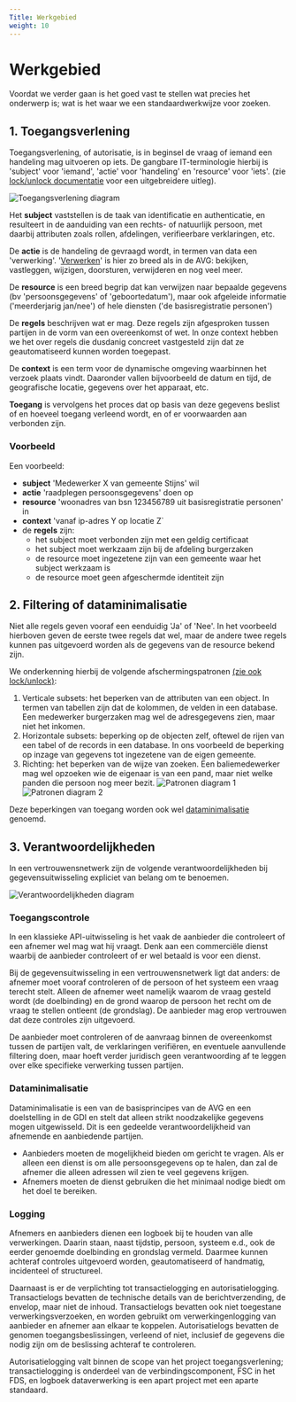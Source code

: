 ```yaml
---
Title: Werkgebied
weight: 10
---
```


# Werkgebied 

Voordat we verder gaan is het goed vast te stellen wat precies het onderwerp is; wat is het waar we een standaardwerkwijze voor zoeken.

## 1. Toegangsverlening

Toegangsverlening, of autorisatie, is in beginsel de vraag of iemand een handeling mag uitvoeren op iets. 
De gangbare IT-terminologie hierbij is 'subject' voor 'iemand', 'actie' voor 'handeling' en 'resource' voor 'iets'.
(zie [lock/unlock documentatie](https://kadaster-labs.github.io/lock-unlock-docs/afscherming/autorisatie/) voor een uitgebreidere uitleg).

![Toegangsverlening diagram](/images/2.1toegangsverlening.png)

Het **subject** vaststellen is de taak van identificatie en authenticatie, en resulteert in de aanduiding van een rechts- of natuurlijk persoon, met daarbij
attributen zoals rollen, afdelingen, verifieerbare verklaringen, etc.

De **actie** is de handeling de gevraagd wordt, in termen van data een 'verwerking'. '[Verwerken](https://www.autoriteitpersoonsgegevens.nl/themas/basis-avg/privacy-en-persoonsgegevens/verwerken-van-persoonsgegevens)' is hier zo breed als in de AVG: bekijken, vastleggen, 
wijzigen, doorsturen, verwijderen en nog veel meer.

De **resource** is een breed begrip dat kan verwijzen naar bepaalde gegevens (bv 'persoonsgegevens' of 'geboortedatum'), maar ook afgeleide informatie
('meerderjarig jan/nee') of hele diensten ('de basisregistratie personen')

De **regels** beschrijven wat er mag. Deze regels zijn afgesproken tussen partijen in de vorm van een overeenkomst of wet.
In onze context hebben we het over regels die dusdanig concreet vastgesteld zijn dat ze geautomatiseerd kunnen worden toegepast.

De **context** is een term voor de dynamische omgeving waarbinnen het verzoek plaats vindt. Daaronder vallen bijvoorbeeld de datum en tijd, 
de geografische locatie, gegevens over het apparaat, etc.

**Toegang** is vervolgens het proces dat op basis van deze gegevens beslist of en hoeveel toegang verleend wordt,
en of er voorwaarden aan verbonden zijn.

### Voorbeeld

Een voorbeeld:

- **subject** 'Medewerker X van gemeente Stijns' wil 
- **actie** 'raadplegen persoonsgegevens' doen op 
- **resource** 'woonadres van bsn 123456789 uit basisregistratie personen' in
- **context** 'vanaf ip-adres Y op locatie Z`
- de **regels** zijn:
  - het subject moet verbonden zijn met een geldig certificaat
  - het subject moet werkzaam zijn bij de afdeling burgerzaken
  - de resource moet ingezetene zijn van een gemeente waar het subject werkzaam is
  - de resource moet geen afgeschermde identiteit zijn

## 2. Filtering of dataminimalisatie

Niet alle regels geven vooraf een eenduidig 'Ja' of 'Nee'. In het voorbeeld hierboven geven de eerste twee regels dat wel,
maar de andere twee regels kunnen pas uitgevoerd worden als de gegevens van de resource bekend zijn.

We onderkenning hierbij de volgende afschermingspatronen [(zie ook lock/unlock)](https://kadaster-labs.github.io/lock-unlock-docs/afscherming/afschermingspatronen/):
1. Verticale subsets: het beperken van de attributen van een object. In termen van tabellen zijn dat de kolommen, de velden in een database. 
Een medewerker burgerzaken mag wel de adresgegevens zien, maar niet het inkomen.
2. Horizontale subsets: beperking op de objecten zelf, oftewel de rijen van een tabel of de records in een database.
In ons voorbeeld de beperking op inzage van gegevens tot ingezetene van de eigen gemeente.
3. Richting: het beperken van de wijze van zoeken. Een baliemedewerker mag wel opzoeken wie de eigenaar is van een pand,
maar niet welke panden die persoon nog meer bezit.
![Patronen diagram 1](/images/2.1patronen1.png)
![Patronen diagram 2](/images/2.1patronen2.png)

Deze beperkingen van toegang worden ook wel [dataminimalisatie](https://www.autoriteitpersoonsgegevens.nl/themas/basis-avg/avg-algemeen/de-avg-in-het-kort#:~:text=Dataminimalisatie) genoemd.

## 3. Verantwoordelijkheden

In een vertrouwensnetwerk zijn de volgende verantwoordelijkheden bij gegevensuitwisseling expliciet van belang om te benoemen.

![Verantwoordelijkheden diagram](/images/2.1verantwoordelijkheden.png)

### Toegangscontrole

In een klassieke API-uitwisseling is het vaak de aanbieder die controleert of een afnemer wel mag wat hij vraagt.
Denk aan een commerciële dienst waarbij de aanbieder controleert of er wel betaald is voor een dienst.

Bij de gegevensuitwisseling in een vertrouwensnetwerk ligt dat anders: de afnemer moet vooraf controleren of de persoon of het systeem
een vraag terecht stelt. Alleen de afnemer weet namelijk waarom de vraag gesteld wordt (de doelbinding) en de grond waarop de persoon het recht
om de vraag te stellen ontleent (de grondslag). De aanbieder mag erop vertrouwen dat deze controles zijn uitgevoerd.

De aanbieder moet controleren of de aanvraag binnen de overeenkomst tussen de partijen valt, de verklaringen verifiëren, en eventuele aanvullende filtering doen,
maar hoeft verder juridisch geen verantwoording af te leggen over elke specifieke verwerking tussen partijen.

### Dataminimalisatie 

Dataminimalisatie is een van de basisprincipes van de AVG en een doelstelling in de GDI en stelt dat alleen strikt noodzakelijke gegevens mogen uitgewisseld.
Dit is een gedeelde verantwoordelijkheid van afnemende en aanbiedende partijen.
- Aanbieders moeten de mogelijkheid bieden om gericht te vragen. Als er alleen een dienst is om alle persoonsgegevens op
  te halen, dan zal de afnemer die alleen adressen wil zien te veel gegevens krijgen.
- Afnemers moeten de dienst gebruiken die het minimaal nodige biedt om het doel te bereiken.

### Logging

Afnemers en aanbieders dienen een logboek bij te houden van alle verwerkingen.
Daarin staan, naast tijdstip, persoon, systeem e.d., ook de eerder genoemde doelbinding en grondslag vermeld. Daarmee
kunnen achteraf controles uitgevoerd worden, geautomatiseerd of handmatig, incidenteel of structureel.

Daarnaast is er de verplichting tot transactielogging en autorisatielogging. Transactielogs bevatten de technische details van de berichtverzending, de envelop,
maar niet de inhoud. Transactielogs bevatten ook niet toegestane verwerkingsverzoeken, en worden gebruikt om verwerkingenlogging van
aanbieder en afnemer aan elkaar te koppelen. Autorisatielogs bevatten de genomen toegangsbeslissingen, verleend of niet, inclusief de gegevens
die nodig zijn om de beslissing achteraf te controleren.

Autorisatielogging valt binnen de scope van het project toegangsverlening; transactielogging is onderdeel van de verbindingscomponent, FSC in het FDS, 
en logboek dataverwerking is een apart project met een aparte standaard.

